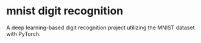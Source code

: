 # mnist digit recognition
A deep learning-based digit recognition project utilizing the MNIST dataset with PyTorch.
